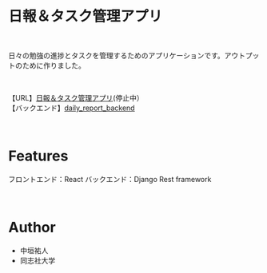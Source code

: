 
# 日報＆タスク管理アプリ

<br>

日々の勉強の進捗とタスクを管理するためのアプリケーションです。アウトプットのために作りました。

<br>

【URL】[日報＆タスク管理アプリ](https://nakagaki-yuto.github.io/daily_report_frontend/)(停止中）<br>
【バックエンド】[daily_report_backend](https://github.com/Nakagaki-Yuto/daily_report_backend.git)<br>

<br>
 
# Features

フロントエンド：React
バックエンド：Django Rest framework

<br>
 
# Author
 
* 中垣祐人
* 同志社大学
